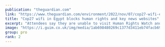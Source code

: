```yaml
---
publication: "theguardian.com"
link: "https://www.theguardian.com/environment/2022/nov/07/cop27-wifi-egypt-blocks-human-rights-key-news-websites"
title: "Cop27 wifi in Egypt blocks human rights and key news websites"
excerpt: "Attendees say they are unable to visit Human Rights Watch and other sites needed during climate talks"
image: "https://i.guim.co.uk/img/media/1ab698480269c1377d3411eb74facb69029334e7/0_634_6914_4149/master/6914.jpg?width=1200&height=630&quality=85&auto=format&fit=crop&overlay-align=bottom%2Cleft&overlay-width=100p&overlay-base64=L2ltZy9zdGF0aWMvb3ZlcmxheXMvdGctZGVmYXVsdC5wbmc&enable=upscale&s=2563ce46c3ed5d9ecc674ef41e2824e9"
group: pro
rank: 2
---
```

